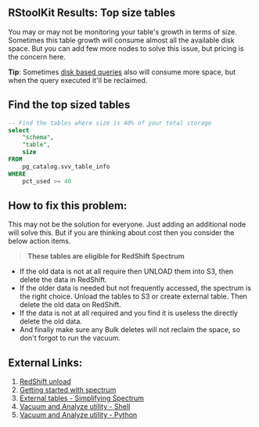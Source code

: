 
## RStoolKit Results: Top size tables

You may or may not be monitoring your table's growth in terms of size. Sometimes this table growth will consume almost all the available disk space. But you can add few more nodes to solve this issue, but pricing is the concern here. 

**Tip**: Sometimes [disk based queries](https://thedataguy.in/disk-based-query-in-redshift/) also will consume more space, but when the query executed it'll be reclaimed. 

## Find the top sized tables

```sql
-- Find the tables where size is 40% of your total storage
select
	"schema",
	"table",
	size
FROM
	pg_catalog.svv_table_info
WHERE
	pct_used >= 40
```

## How to fix this problem:

This may not be the solution for everyone. Just adding an additional node will solve this. But if you are thinking about cost then you consider the below action items.

> **These tables are eligible for RedShift Spectrum**

- If the old data is not at all require then UNLOAD them into S3, then delete the data in RedShift.
- If the older data is needed but not frequently accessed, the spectrum is the right choice. Unload the tables to S3 or create external table. Then delete the old data on RedShift.
- If the data is not at all required and you find it is useless the directly delete the old data.
- And finally make sure any Bulk deletes will not reclaim the space, so don't forgot to run the vacuum.

## External Links:

1. [RedShift unload](https://docs.aws.amazon.com/redshift/latest/dg/r_UNLOAD.html) 
2. [Getting started with spectrum](https://docs.aws.amazon.com/redshift/latest/dg/c-getting-started-using-spectrum.html)
3. [External tables - Simplifying Spectrum](https://docs.aws.amazon.com/redshift/latest/dg/c-spectrum-external-tables.html) 
4. [Vacuum and Analyze utility - Shell](https://thedataguy.in/automate-redshift-vacuum-analyze-using-shell-script-utility/)
5. [Vacuum and Analyze utility - Python](https://github.com/awslabs/amazon-redshift-utils/tree/master/src/AnalyzeVacuumUtility)